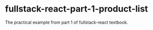 # fullstack-react-part-1-product-list
The practical example from part 1 of fullstack-react textbook.
